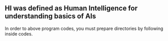 ## HI was defined as Human Intelligence for understanding basics of AIs
In order to above program codes, you must prepare directories by following inside codes.
